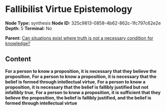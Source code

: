 # Fallibilist Virtue Epistemology

**Node Type:** synthesis
**Node ID:** 325c9813-0858-4b62-862c-1fc797c62e2e
**Depth:** 5
**Terminal:** No

**Parent:** [Can situations exist where truth is not a necessary condition for knowledge?](can-situations-exist-where-truth-is-not-a-necessary-condition-for-knowledge-antithesis-e0daaa3a-ac50-4439-88d5-ea6b9d1804b4.md)

## Content

**For a person to know a proposition, it is necessary that they believe the proposition**, **For a person to know a proposition, it is necessary that the belief is formed through intellectual virtue**, **For a person to know a proposition, it is necessary that the belief is fallibly justified but not infallibly true**, **For a person to know a proposition, it is sufficient that they believe the proposition, the belief is fallibly justified, and the belief is formed through intellectual virtue**
